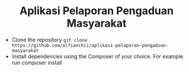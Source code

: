 <h1 align="center">Aplikasi Pelaporan Pengaduan Masyarakat</h1>

-   Clone the repository `git clone https://github.com/alfianchii/aplikasi-pelaporan-pengaduan-masyarakat`
-   Install dependencies using the Composer of your choice. For example run composer install
